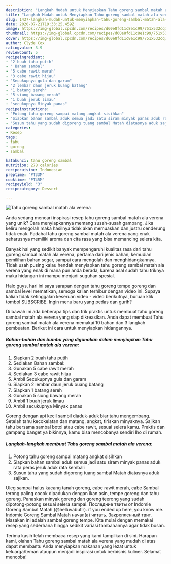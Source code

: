 ```yaml
---
description: "Langkah Mudah untuk Menyiapkan Tahu goreng sambal matah ala verena, Lezat Sekali"
title: "Langkah Mudah untuk Menyiapkan Tahu goreng sambal matah ala verena, Lezat Sekali"
slug: 1437-langkah-mudah-untuk-menyiapkan-tahu-goreng-sambal-matah-ala-verena-lezat-sekali
date: 2020-07-21T19:33:25.459Z
image: https://img-global.cpcdn.com/recipes/d60e8fd11c8e1c99/751x532cq70/tahu-goreng-sambal-matah-ala-verena-foto-resep-utama.jpg
thumbnail: https://img-global.cpcdn.com/recipes/d60e8fd11c8e1c99/751x532cq70/tahu-goreng-sambal-matah-ala-verena-foto-resep-utama.jpg
cover: https://img-global.cpcdn.com/recipes/d60e8fd11c8e1c99/751x532cq70/tahu-goreng-sambal-matah-ala-verena-foto-resep-utama.jpg
author: Clyde Cox
ratingvalue: 3.9
reviewcount: 5
recipeingredient:
- "2 buah tahu putih"
- " Bahan sambal"
- "5 cabe rawit merah"
- "3 cabe rawit hijau"
- "Secukupnya gula dan garam"
- "2 lembar daun jeruk buang batang"
- "1 batang sereh"
- "5 siung bawang merah"
- "1 buah jeruk limau"
- "secukupnya Minyak panas"
recipeinstructions:
- "Potong tahu goreng sampai matang angkat sisihkan"
- "Siapkan bahan sambal aduk semua jadi satu siram minyak panas aduk rata peras jeruk aduk rata kembali"
- "Susun tahu yang sudah digoreng tuang sambal Matah diatasnya aduk sajikan."
categories:
- Resep
tags:
- tahu
- goreng
- sambal

katakunci: tahu goreng sambal 
nutrition: 278 calories
recipecuisine: Indonesian
preptime: "PT33M"
cooktime: "PT45M"
recipeyield: "3"
recipecategory: Dessert

---
```



![Tahu goreng sambal matah ala verena](https://img-global.cpcdn.com/recipes/d60e8fd11c8e1c99/751x532cq70/tahu-goreng-sambal-matah-ala-verena-foto-resep-utama.jpg)

Anda sedang mencari inspirasi resep tahu goreng sambal matah ala verena yang unik? Cara menyiapkannya memang susah-susah gampang. Jika keliru mengolah maka hasilnya tidak akan memuaskan dan justru cenderung tidak enak. Padahal tahu goreng sambal matah ala verena yang enak seharusnya memiliki aroma dan cita rasa yang bisa memancing selera kita.

Banyak hal yang sedikit banyak mempengaruhi kualitas rasa dari tahu goreng sambal matah ala verena, pertama dari jenis bahan, kemudian pemilihan bahan segar, sampai cara mengolah dan menghidangkannya. Tidak usah pusing kalau hendak menyiapkan tahu goreng sambal matah ala verena yang enak di mana pun anda berada, karena asal sudah tahu triknya maka hidangan ini mampu menjadi suguhan spesial.

Halo guys, hari ini saya sarapan dengan tahu goreng tempe goreng dan sambal level mematikan, semoga kalian terhibur dengan video ini. Supaya kalian tidak ketinggalan keseruan video - video berikutnya, buruan klik tombol SUBSCRIBE. Ingin menu baru yang pedas dan gurih?


Di bawah ini ada beberapa tips dan trik praktis untuk membuat tahu goreng sambal matah ala verena yang siap dikreasikan. Anda dapat membuat Tahu goreng sambal matah ala verena memakai 10 bahan dan 3 langkah pembuatan. Berikut ini cara untuk menyiapkan hidangannya.

<!--inarticleads1-->

##### Bahan-bahan dan bumbu yang digunakan dalam menyiapkan Tahu goreng sambal matah ala verena:

1. Siapkan 2 buah tahu putih
1. Sediakan  Bahan sambal:
1. Gunakan 5 cabe rawit merah
1. Sediakan 3 cabe rawit hijau
1. Ambil Secukupnya gula dan garam
1. Siapkan 2 lembar daun jeruk buang batang
1. Siapkan 1 batang sereh
1. Gunakan 5 siung bawang merah
1. Ambil 1 buah jeruk limau
1. Ambil secukupnya Minyak panas


Goreng dengan api kecil sambil diaduk-aduk biar tahu mengembang. Setelah tahu kecokelatan dan matang, angkat, tiriskan minyaknya. Sajikan tahu bersama sambal botol atau cabe rawit, sesuai selera kamu. Praktis dan gampang banget ya bikinnya, kamu bisa mencobanya sendiri lho di rumah. 

<!--inarticleads2-->

##### Langkah-langkah membuat Tahu goreng sambal matah ala verena:

1. Potong tahu goreng sampai matang angkat sisihkan
1. Siapkan bahan sambal aduk semua jadi satu siram minyak panas aduk rata peras jeruk aduk rata kembali
1. Susun tahu yang sudah digoreng tuang sambal Matah diatasnya aduk sajikan.


Uleg sampai halus kacang tanah goreng, cabe rawit merah, cabe Sambal terong paling cocok dipadukan dengan ikan asin, tempe goreng dan tahu goreng. Panaskan minyak goreng dan goreng teerong yang sudah dipotong-potong sesuai selera sampai. Последние твиты от Indomie Goreng Sambal Matah (@helluvabutlr). if you ended up here, you know me. Indomie Goreng Sambal Matah начал(а) читать. Закрепленный твит. Masakan ini adalah sambal goreng tempe. Kita mulai dengan memakai resep yang sederhana hingga sedikit variasi tambahannya agar tidak bosan. 

Terima kasih telah membaca resep yang kami tampilkan di sini. Harapan kami, olahan Tahu goreng sambal matah ala verena yang mudah di atas dapat membantu Anda menyiapkan makanan yang lezat untuk keluarga/teman ataupun menjadi inspirasi untuk berbisnis kuliner. Selamat mencoba!

